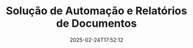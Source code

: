 ---
############################# Static ############################
layout: "family"
date:  2025-02-24T17:52:12
draft: false

product: "Assembly"
product_tag: "assembly"

lang: pt

############################# Head ############################
head_title: "APIs .NET, Java, Node.js e Aplicativos Online de Montagem de Documentos da GroupDocs"
head_description: "Obtenha uma solução completa para Automação de Documentos e Relatórios para aplicações .NET, Java e Node.js. Gere todos os documentos comuns a partir de templates personalizados e dados."

############################# Header ############################
title: "Solução de Automação e Relatórios de Documentos"
description:  |
  Crie relatórios detalhados utilizando templates e fontes de dados com nossos aplicativos e APIs multiplataforma.

  Gere relatórios em formatos como Word, Excel, Apresentações e muitos mais, utilizando templates com marcação flexível.

  Preencha gráficos, códigos de barra, tabelas e outros elementos com dados de fontes como JSON, XML, CSV, etc.

############################# Supported Platforms ###############################
supported_platforms:
  enable: true
  head_title: "Escolha sua plataforma"
  title: "Independência de plataforma"
  description: "GroupDocs.Assembly é compatível com os seguintes sistemas operacionais e frameworks:"
  details_link_title: "Saiba mais"

  items:
    # items loop
    - title: ".NET"
      description: GroupDocs.Assembly .NET 
      color: "blue"
      tag: "net"
      link: "/assembly/net/"
      features_link: "https://docs.groupdocs.com/assembly/net/system-requirements/"
      features:
          # features loop
          - rows: "3"
            content: |
                    .NET Framework 2.0 or higher <br> Mono Framework 1.2 or higher
      
          # features loop
          - rows: "4"
            content: |
                    Windows Desktop <br> Windows Server <br> Microsoft Azure <br> Linux
      
          # features loop
          - rows: "3"
            content: |
                    Microsoft Visual Studio <br> Xamarin.Android <br> MonoDevelop
      
          # features loop
          - rows: "1"
            content: |
                    50+ file formats
      

    # items loop
    - title: "Java"
      description: GroupDocs.Assembly Java
      color: "red"
      tag: "java"
      link: "/assembly/java/"
      features_link: "https://docs.groupdocs.com/assembly/java/system-requirements/"
      features:
          # features loop
          - rows: "3"
            content: |
                    Java 7 (1.7) or higher
      
          # features loop
          - rows: "4"
            content: |
                    Windows Desktop <br> Windows Server <br> Linux <br> Mac OS
      
          # features loop
          - rows: "3"
            content: |
                   NetBeans <br> IntelliJ IDEA <br> Eclipse 
      
          # features loop
          - rows: "1"
            content: |
                    50+ file formats

    # items loop
    - title: "Node.js"
      description: GroupDocs.Assembly "Node.js
      color: "green"
      tag: "nodejs-java"
      link: "/assembly/nodejs-java/"
      features_link: "https://docs.groupdocs.com/assembly/nodejs-java/system-requirements/"
      features:
          # features loop
          - rows: "3"
            content: |
                    Node.js 16+ and J2SE 8.0 (1.8)+
      
          # features loop
          - rows: "4"
            content: |
                    Windows <br> Linux <br> Mac OS
      
          # features loop
          - rows: "3"
            content: |
                    Atom <br> Visual Studio Code <br> Qualquer outro editor de texto
      
          # features loop
          - rows: "1"
            content: |
                    50+ file formats


############################# Features ###############################
features:
  enable: true
  title: "Principais recursos do GroupDocs.Assembly"
  description: "Esta solução ajuda você a criar relatórios em formatos populares de documentos, automaticamente preenchidos com seus dados de negócios. Automatize suas tarefas de geração de documentos."

  items:
    # items loop
    - icon: "additional"
      title: "Preencher templates com dados"
      content: "Preencha relatórios usando dados de fontes suportadas."

    # items loop
    - icon: "manipulate"
      title: "Marcação flexível"
      content: "Adicione dados a documentos de uma forma personalizável."

    # items loop
    - icon: "structure"
      title: "Recursos nativos de documentos"
      content: "Exiba dados usando tabelas, gráficos e códigos de barra."

    # items loop
    - icon: "merge"
      title: "Todos os formatos populares"
      content: "Suporta todos os formatos de documentos comumente usados."

############################# Code samples ############################
code_samples:
  enable: true
  title: "Gere relatórios bem personalizados"
  description: "Exemplos de código do GroupDocs.Assembly"
  items:
    # code sample loop
    - title: "Utilizando Códigos de Barras Gerados"
      content: |
       GroupDocs.Assembly permite a marcação de códigos de barras em templates de relatórios. Ao criar um relatório, um código de barras é gerado com base na marcação e nos dados fornecidos. Especifique o caminho para o template que contém o texto, os objetos de dados e a marcação. Além disso, especifique a fonte de dados para preencher o código de barras com conteúdo.
      samples:
        - language: "C#"
          color: "blue"
          content: |
            ```csharp {style=abap}   
            // Crie uma instância da classe DocumentAssembler
            DocumentAssembler assembler = new DocumentAssembler();

            //Especifique o caminho para o template
            var tmp_path = "barcode_template.docx";

            //Especifique o caminho para o documento de resultado
            var res_path = "result.docx";

            //Crie uma instância da fonte de dados
            var data = new DataSourceInfo(DataLayer.GetCustomerData(), "customer");

            //Chame AssembleDocument para gerar o relatório
            assembler.AssembleDocument(tmp_path, res_path, data);

            ```
        - language: "Java"
          color: "red"
          content: |
            ```java {style=abap}   
            // Crie uma instância da classe DocumentAssembler
            DocumentAssembler assembler = new DocumentAssembler();
            
            //Especifique o caminho para o template
            String tmp_path = "barcode_template.docx";

            //Especifique o caminho para o documento de resultado
            String res_path = "result.docx";

            //Crie uma instância da fonte de dados
            DataSourceInfo data = new DataSourceInfo(new DataStorage(), null);

            // Chame AssembleDocument para gerar o relatório
            assembler.assembleDocument(tmp_path, res_path, data);

            ```
        - language: "TypeScript"
          color: "green"
          content: |
            ```javascript {style=abap}   
            const assemblyLib = require('@groupdocs/groupdocs.assembly');

            // Crie uma instância da classe DocumentAssembler
            const assembler = new assemblyLib.DocumentAssembler();
            
            //Especifique o caminho para o template
            const tmp_path = "barcode_template.docx";

            //Especifique o caminho para o documento de resultado
            const res_path = "result.docx";

            //Crie uma instância da fonte de dados
            const data = new assemblyLib.DataSourceInfo(new assemblyLib.DataStorage(), null);

            // Chame AssembleDocument para gerar o relatório
            assembler.assembleDocument(tmp_path, res_path, data);

            ```


############################# Supported Formats ###############################
formats:
  enable: true
  title: "Suporta mais de 50 formatos de arquivo"
  description: "GroupDocs.Assembly trabalha com quase todos os formatos de arquivo populares"

############################# Metrics ###############################
metrics:
  enable: true
  title: "Estatísticas do nosso produto"
  description: "Explore métricas do produto para obter insights sobre nosso progresso, impacto e crescimento."

  items:
    # items loop
    - number: "50+"
      title: "Formatos Suportados"
      content: "Suportamos mais de 50 dos formatos de documentos mais amplamente utilizados."

    # items loop
    - number: "650k"
      title: "Downloads do NuGet"
      content: "GroupDocs.Assembly para .NET é uma biblioteca popular com mais de 650.000 downloads no NuGet."

    # items loop
    - number: "18k"
      title: "Downloads do Maven"
      content: "Desenvolvedores Java baixaram GroupDocs.Assembly no Maven mais de 18.000 vezes."

    # items loop
    - number: "150+"
      title: "Clientes Satisfeitos"
      content: "Nossos produtos são confiáveis por desenvolvedores individuais e empresas líderes em todo o mundo para criar soluções inovadoras."


############################# Customers ###############################
customers:
  enable: true
  title: "Nossos Clientes Satisfeitos"
  description: "As bibliotecas GroupDocs são utilizadas por algumas das marcas mais renomadas e respeitadas em todo o mundo."

  items:
    # items loop
    - title: "BenQ Corporation"
      logo: "benq"
      
    # items loop
    - title: "Nasdaq Stock Market"
      logo: "nasdaq"
      
    # items loop
    - title: "AT&T Inc."
      logo: "att"
      
    # items loop
    - title: "Customer logo AstraZeneca"
      logo: "astrazeneca"
      
    # items loop
    - title: "Central Bank of Argentina"
      logo: "argentinacentralbank"
      
    # items loop
    - title: "Roche Holding AG"
      logo: "roche"
      
    # items loop
    - title: "Capita"
      logo: "capita"
      
    # items loop
    - title: "Axa S.A."
      logo: "axa"
      
    # items loop
    - title: "Instructure Inc."
      logo: "instructure"
      
    # items loop
    - title: "Wipro"
      logo: "wipro"


############################# Actions ###############################
actions:
  enable: true
  title: "Pronto para Começar?"
  description: "Teste os recursos do GroupDocs.Assembly gratuitamente em sua plataforma."

  items:
    # items loop
    - title: ".NET"
      color: "blue"
      link: "/assembly/net/"

    # items loop
    - title: "Java"
      color: "red"
      link: "/assembly/java/"

    # items loop
    - title: "Node.js via Java"
      color: "green"
      link: "/assembly/nodejs-java/"

############################# FAQ ###############################
faq:
  enable: true
  title: "Perguntas Frequentes"
  description: "Navegue pelas nossas Perguntas Frequentes."

  items:
    # items loop
    - question: "O GroupDocs.Assembly requer bibliotecas externas para a composição de documentos?"
      answer: "Não, o GroupDocs.Assembly funciona de forma independente e não requer bibliotecas de terceiros como Adobe Acrobat ou Microsoft Office."

    # items loop
    - question: "Posso testar os recursos do GroupDocs.Assembly antes de comprar?"
      answer: "Sim, você pode! O GroupDocs.Assembly oferece um teste gratuito. Instale-o e explore seus recursos. A versão de teste adiciona 'etiquetas de teste' aos seus documentos e processa apenas as primeiras 3 páginas. Para a experiência completa, obtenha uma licença temporária gratuita de 30 dias para acessar todos os recursos. Mais detalhes estão disponíveis em [licença temporária](https://purchase.groupdocs.com/temporary-license/)."

    # items loop
    - question: "Quais tipos de licenças estão disponíveis?"
      answer: "Procurando uma licença para o GroupDocs.Assembly? Oferecemos uma variedade de opções para atender às suas necessidades. Escolha com base no tamanho de sua equipe, local de implantação (um único escritório ou remoto), e se você precisa compartilhar o SDK/API com clientes para distribuição. Alternativamente, escolha uma licença de uso mensal com planos medidos — pague apenas pelo que você usa. Encontre a melhor opção para você em [preços](https://purchase.groupdocs.com/pricing/assembly/net/)."

############################# Cloud Links ###############################
cloud_links:
  enable: true
  title: "APIs de Baixo Código do GroupDocs.Assembly"
  description: "Gere documentos usando sua aplicação através da nossa API REST baseada em nuvem."
  
  items:
    # items loop
    - title: "GroupDocs.Assembly Cloud for cURL"
      content: "Use a API RESTful cURL para adicionar dados a Word, Excel, PowerPoint e muitos outros templates."
      icon: "groupdocs_assembly-for-curl"
      link: "https://products.groupdocs.cloud/assembly/curl"

    # items loop
    - title: "GroupDocs.Assembly Cloud for .NET"
      content: "Melhore suas aplicações .NET gerando relatórios através do SDK Cloud. Exiba dados de negócios no seu formato personalizado."
      icon: "groupdocs_assembly-for-net"
      link: "https://products.groupdocs.cloud/assembly/net"

    # items loop
    - title: "GroupDocs.Assembly Cloud for Java"
      content: "O SDK do GroupDocs.Assembly oferece diferentes opções para aplicações Java gerarem vários tipos de documentos."
      icon: "groupdocs_assembly-for-java"
      link: "https://products.groupdocs.cloud/assembly/java"

############################# App links ###############################
app_links:
  enable: true
  title: "Aplicativos Web do GroupDocs.Assembly"
  description: "GroupDocs.Assembly oferece um aplicativo web gratuito para gerar documentos. Você pode processar mais de 50 formatos de arquivo populares diretamente no seu navegador, GRÁTIS."

  items:
    # items loop
    - title: "GroupDocs.Assembly Total"
      content: "Gere relatórios em Excel, Word, PowerPoint e muitos outros tipos de arquivos diretamente do seu navegador."
      icon: "groupdocs_watermark-app"
      link: "https://products.groupdocs.app/assembly/total"

    # items loop
    - title: "GroupDocs.Assembly Word"
      content: "Crie documentos do Microsoft Word a partir de templates e fontes de dados."
      icon: "groupdocs_words-app"
      link: "https://products.groupdocs.app/assembly/docx"

    # items loop
    - title: "GroupDocs.Assembly Excel"
      content: "Carregue um template e uma fonte de dados para gerar relatórios Excel gratuitamente."
      icon: "groupdocs_pdf-app"
      link: "https://products.groupdocs.app/assembly/xlsx"


      


---